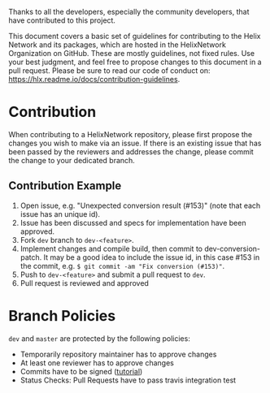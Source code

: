 Thanks to all the developers, especially the community developers, that have contributed to this project.

This document covers a basic set of guidelines for contributing to the Helix Network and its packages, which are hosted in the HelixNetwork Organization on GitHub. These are mostly guidelines, not fixed rules. Use your best judgment, and feel free to propose changes to this document in a pull request.
Please be sure to read our code of conduct on: <https://hlx.readme.io/docs/contribution-guidelines>.

# Contribution

When contributing to a HelixNetwork repository, please first propose the changes you wish to make via an issue. If there is an existing issue that has been passed by the reviewers and addresses the change, please commit the change to your dedicated branch.

## Contribution Example

1.  Open issue, e.g. "Unexpected conversion result (#153)" (note that each issue has an unique id).
2.  Issue has been discussed and specs for implementation have been approved.
3.  Fork `dev` branch to `dev-<feature>`.
4.  Implement changes and compile build, then commit to dev-conversion-patch. It may be a good idea to include the issue id, in this case #153 in the commit, e.g. `$ git commit -am "Fix conversion (#153)"`.
5.  Push to `dev-<feature>` and submit a pull request to `dev`.
6.  Pull request is reviewed and approved

# Branch Policies

`dev` and `master` are protected by the following policies:

-   Temporarily repository maintainer has to approve changes
-   At least one reviewer has to approve changes
-   Commits have to be signed ([tutorial](https://help.github.com/en/articles/signing-commits))
-   Status Checks: Pull Requests have to pass travis integration test
